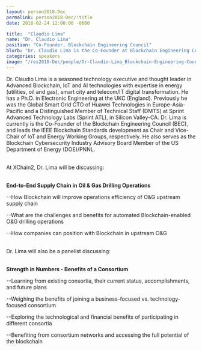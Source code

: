 ```yaml
---
layout: person2018-Dec
permalink: person2018-Dec/:title
date: 2018-02-24 12:00:00 -0600

title:  "Claudio Lima"
name: "Dr. Claudio Lima"
position: "Co-Founder, Blockchain Engineering Council"
blurb: "Dr. Claudio Lima is the Co-Founder at Blockchain Engineering Council."
categories: speakers
image: "/res2018-Dec/people/Dr-Claudio-Lima_Blockchain-Engineering-Council.jpeg"
---
```

Dr. Claudio Lima is a seasoned technology executive and thought leader in Advanced Blockchain, IoT and AI technologies with expertise in energy (utilities, oil and gas), smart city and telecom/IT digital transformation.  He has a Ph.D. in Electronic Engineering at the UKC (England). Previously he was the Global Smart Grid CTO of Huawei Technologies in Europe-Asia-Pacific and a Distinguished Member of Technical Staff (DMTS) at Sprint Advanced Technology Labs (Sprint ATL), in Silicon Valley-CA. Dr. Lima is currently is the Co-Founder of the Blockchain Engineering Council (BEC), and leads the IEEE Blockchain Standards development as Chair and Vice-Chair of IoT and Energy Working Groups, respectively.  He also serves as the Blockchain Cybersecurity Industry Advisory Board Member of the US Department of Energy (DOE)/PNNL.

<br>
At XChain2, Dr. Lima will be discussing:
<br>
<br>
<p><b>End-to-End Supply Chain in Oil & Gas Drilling Operations </b></p>

<p>--How Blockchain will improve operations efficiency of O&G upstream supply chain</p>
<p>--What are the challenges and benefits for automated Blockchain-enabled O&G drilling operations</p>
<p>--How companies can position with Blockchain in upstream O&G</p>

<br>
Dr. Lima will also be a panelist discussing:
<br>
<br>
<p><b>Strength in Numbers - Benefits of a Consortium</b></p>

<p>--Learning from existing consortia, their current status, accomplishments, and future plans</p>
<p>--Weighing the benefits of joining a business-focused vs. technology-focused consortium</p>
<p>--Exploring the technological and financial benefits of participating in different consortia</p>
<p>--Benefiting from consortium networks and accessing the full potential of the blockchain</p>
